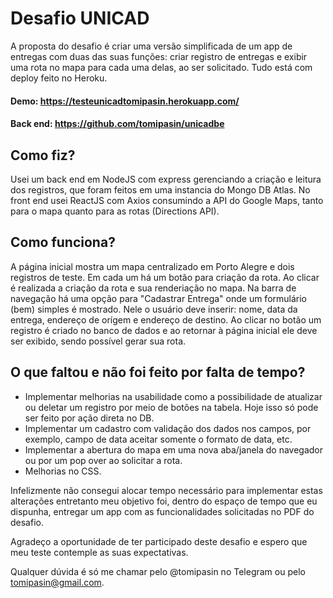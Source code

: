 # Desafio UNICAD
A proposta do desafio é criar uma versão simplificada de um app de entregas com duas das suas funções: criar registro de entregas e exibir uma rota no mapa para cada uma delas, ao ser solicitado. Tudo está com deploy feito no Heroku.

#### Demo: <a href="https://testeunicadtomipasin.herokuapp.com/">https://testeunicadtomipasin.herokuapp.com/</a>

#### Back end: <a href="https://github.com/tomipasin/unicadbe">https://github.com/tomipasin/unicadbe</a>


## Como fiz?
Usei um back end em NodeJS com express gerenciando a criação e leitura dos registros, que foram feitos em uma instancia do Mongo DB Atlas. 
No front end usei ReactJS com Axios consumindo a API do Google Maps, tanto para o mapa quanto para as rotas (Directions API). 

## Como funciona?
A página inicial mostra um mapa centralizado em Porto Alegre e dois registros de teste. Em cada um há um botão para criação da rota. Ao clicar é realizada a criação da rota e sua renderiação no mapa. 
Na barra de navegação há uma opção para "Cadastrar Entrega" onde um formulário (bem) simples é mostrado. Nele o usuário deve inserir: nome, data da entrega, endereço de orígem e endereço de destino. Ao clicar no botão um registro é criado no banco de dados e ao retornar à página inicial ele deve ser exibido, sendo possível gerar sua rota.

## O que faltou e não foi feito por falta de tempo?
* Implementar melhorias na usabilidade como a possibilidade de atualizar ou deletar um registro por meio de botões na tabela. Hoje isso só pode ser feito por ação direta no DB.
* Implementar um cadastro com validação dos dados nos campos, por exemplo, campo de data aceitar somente o formato de data, etc.
* Implementar a abertura do mapa em uma nova aba/janela do navegador ou por um pop over ao solicitar a rota.
* Melhorias no CSS.

Infelizmente não consegui alocar tempo necessário para implementar estas alterações entretanto meu objetivo foi, dentro do espaço de tempo que eu dispunha, entregar um app com as funcionalidades solicitadas no PDF do desafio. 

Agradeço a oportunidade de ter participado deste desafio e espero que meu teste contemple as suas expectativas. 

Qualquer dúvida é só me chamar pelo @tomipasin no Telegram ou pelo tomipasin@gmail.com.
